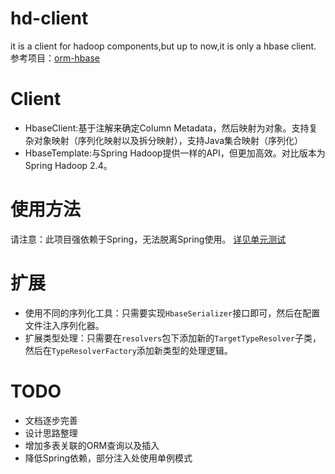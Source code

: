 # hd-client
it is a client for hadoop components,but up to now,it is only a hbase client.
参考项目：[orm-hbase](https://github.com/zacharyzhanghao/orm-hbase)

# Client
- HbaseClient:基于注解来确定Column Metadata，然后映射为对象。支持复杂对象映射（序列化映射以及拆分映射），支持Java集合映射（序列化）
- HbaseTemplate:与Spring Hadoop提供一样的API，但更加高效。对比版本为Spring Hadoop 2.4。

# 使用方法
请注意：此项目强依赖于Spring，无法脱离Spring使用。
[详见单元测试](https://github.com/Paleozoic/hd-client/tree/master/src/test/java/com/maxplus1/test/hbase)

# 扩展
- 使用不同的序列化工具：只需要实现`HbaseSerializer`接口即可，然后在配置文件注入序列化器。
- 扩展类型处理：只需要在`resolvers`包下添加新的`TargetTypeResolver`子类，然后在`TypeResolverFactory`添加新类型的处理逻辑。

# TODO
- 文档逐步完善
- 设计思路整理
- 增加多表关联的ORM查询以及插入
- 降低Spring依赖，部分注入处使用单例模式
